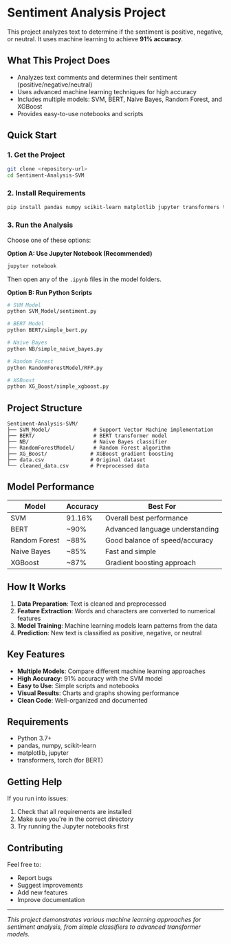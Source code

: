 # Sentiment Analysis Project

This project analyzes text to determine if the sentiment is positive, negative, or neutral. It uses machine learning to achieve **91% accuracy**.

## What This Project Does

- Analyzes text comments and determines their sentiment (positive/negative/neutral)
- Uses advanced machine learning techniques for high accuracy
- Includes multiple models: SVM, BERT, Naive Bayes, Random Forest, and XGBoost
- Provides easy-to-use notebooks and scripts

## Quick Start

### 1. Get the Project
```bash
git clone <repository-url>
cd Sentiment-Analysis-SVM
```

### 2. Install Requirements
```bash
pip install pandas numpy scikit-learn matplotlib jupyter transformers torch
```

### 3. Run the Analysis
Choose one of these options:

**Option A: Use Jupyter Notebook (Recommended)**
```bash
jupyter notebook
```
Then open any of the `.ipynb` files in the model folders.

**Option B: Run Python Scripts**
```bash
# SVM Model
python SVM_Model/sentiment.py

# BERT Model  
python BERT/simple_bert.py

# Naive Bayes
python NB/simple_naive_bayes.py

# Random Forest
python RandomForestModel/RFP.py

# XGBoost
python XG_Boost/simple_xgboost.py
```

## Project Structure

```
Sentiment-Analysis-SVM/
├── SVM_Model/              # Support Vector Machine implementation
├── BERT/                   # BERT transformer model
├── NB/                     # Naive Bayes classifier
├── RandomForestModel/      # Random Forest algorithm
├── XG_Boost/              # XGBoost gradient boosting
├── data.csv               # Original dataset
└── cleaned_data.csv       # Preprocessed data
```

## Model Performance

| Model | Accuracy | Best For |
|-------|----------|----------|
| SVM | 91.16% | Overall best performance |
| BERT | ~90% | Advanced language understanding |
| Random Forest | ~88% | Good balance of speed/accuracy |
| Naive Bayes | ~85% | Fast and simple |
| XGBoost | ~87% | Gradient boosting approach |

## How It Works

1. **Data Preparation**: Text is cleaned and preprocessed
2. **Feature Extraction**: Words and characters are converted to numerical features
3. **Model Training**: Machine learning models learn patterns from the data
4. **Prediction**: New text is classified as positive, negative, or neutral

## Key Features

- **Multiple Models**: Compare different machine learning approaches
- **High Accuracy**: 91% accuracy with the SVM model
- **Easy to Use**: Simple scripts and notebooks
- **Visual Results**: Charts and graphs showing performance
- **Clean Code**: Well-organized and documented

## Requirements

- Python 3.7+
- pandas, numpy, scikit-learn
- matplotlib, jupyter
- transformers, torch (for BERT)

## Getting Help

If you run into issues:
1. Check that all requirements are installed
2. Make sure you're in the correct directory
3. Try running the Jupyter notebooks first

## Contributing

Feel free to:
- Report bugs
- Suggest improvements
- Add new features
- Improve documentation

---

*This project demonstrates various machine learning approaches for sentiment analysis, from simple classifiers to advanced transformer models.*
